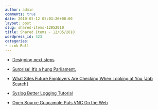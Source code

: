 ```yaml
---
author: admin
comments: true
date: 2010-05-12 05:03:26+00:00
layout: post
slug: shared-items-12052010
title: Shared Items - 12/05/2010
wordpress_id: 423
categories:
- Link-Roll
---
```


  * [Designing next steps](http://www.leemunroe.com/designing-next-steps/)
  

  * [Surprise! It’s a hung Parliament.](http://emmasanderson.wordpress.com/2010/05/07/surprise-its-a-hung-parliament/)
  

  * [What Sites Future Employers Are Checking When Looking at You [Job Search]](http://feeds.gawker.com/~r/lifehacker/full/~3/BwrkkZr-oqs/what-sites-future-employers-are-checking-when-looking-at-you)
  

  * [Syslog Better Logging Tutorial](http://www.howtoforge.com/syslog-better-logging-tutorial)
  

  * [Open Source Guacamole Puts VNC On the Web](http://rss.slashdot.org/~r/Slashdot/slashdot/~3/E-ZVH2MYNY4/Open-Source-Guacamole-Puts-VNC-On-the-Web)
  

